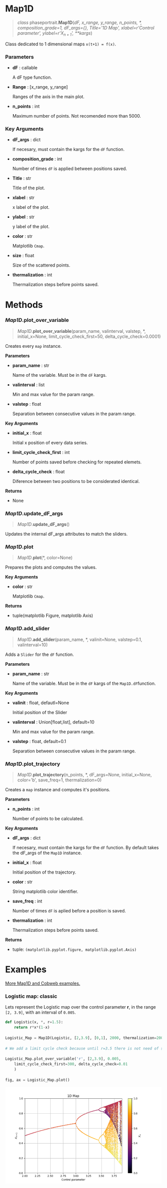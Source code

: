 # Map1D
> *class* phaseportrait.**Map1D**(*dF, x_range, y_range, n_points, \*, composition_grade=1, dF_args={}, Title='1D Map', xlabel=r'Control parameter', ylabel=r'$X_{n+1}$', \*\*kargs*)

Class dedicated to 1 dimensional maps `x(t+1) = f(x)`.


### **Parameters**

* **dF** : callable

    A dF type function.

* **Range** : [x_range, y_range]

    Ranges of the axis in the main plot.

* **n_points** : int

    Maximum number of points. Not recomended more than 5000.

### Key Arguments

* **dF_args** : dict
    
    If necesary, must contain the kargs for the `dF` function.

* **composition_grade** : int
    
    Number of times `dF` is applied between positions saved.

* **Title** : str
    
    Title of the plot.

* **xlabel** : str

    x label of the plot.

* **ylabel** : str
    
    y label of the plot.

* **color** : str
    
    Matplotlib `Cmap`.

* **size** : float

    Size of the scattered points.

* **thermalization** : int

    Thermalization steps before points saved.

# Methods

### *Map1D*.plot_over_variable
> *Map1D*.**plot_over_variable**(param_name, valinterval, valstep, \*, initial_x=None, limit_cycle_check_first=50, delta_cycle_check=0.0001)

Creates every `map` instance.

**Parameters**

* **param_name** : str

    Name of the variable. Must be in the `dF` kargs.

* **valinterval** : list

    Min and max value for the param range.

* **valstep** : float

    Separation between consecutive values in the param range.

**Key Arguments**


* **initial_x** : float

    Initial x position of every data series.

* **limit_cycle_check_first** : int

    Number of points saved before checking for repeated elemets.

* **delta_cycle_check** : float

    Diference between two positions to be considerated identical.

**Returns**

* None


### *Map1D*.update_dF_args
> *Map1D*.**update_dF_args**()

Updates the internal dF_args attributes to match the sliders.

### *Map1D*.plot
> *Map1D*.**plot**(\*, color=None)

Prepares the plots and computes the values.

**Key Arguments**

* **color** : str

    Matplotlib `Cmap`.

**Returns**

* tuple(matplotlib Figure, matplotlib Axis)


### *Map1D*.add_slider
> *Map1D*.**add_slider**(param_name, \*, valinit=None, valstep=0.1, valinterval=10)

Adds a `Slider` for the `dF` function.
    

**Parameters**

* **param_name** : str

    Name of the variable. Must be in the `dF` kargs of the `Map1D.dF`function.
        
**Key Arguments**


* **valinit** : float, defautl=None

    Initial position of the Slider

* **valinterval** : Union[float,list], default=10

    Min and max value for the param range.

* **valstep** : float, default=0.1

    Separation between consecutive values in the param range.


### *Map1D*.plot_trajectory
> *Map1D*.**plot_trajectory**(n_points, \*, dF_args=None, initial_x=None, color='b', save_freq=1, thermalization=0)

Creates a `map` instance and computes it's positions.
    

**Parameters**

* **n_points** : int

    Number of points to be calculated.
            

**Key Arguments**

* **dF_args** : dict

    If necesary, must contain the kargs for the `dF` function. By default takes the dF_args of the `Map1D` instance.

* **initial_x** : float

    Initial position of the trajectory.

* **color** : str

    String  matplotlib color identifier.

* **save_freq** : int

    Number of times `dF` is aplied before a position is saved.

* **thermalization** : int

    Thermalization steps before points saved.

**Returns**

* tuple: `(matplotlib.pyplot.figure, matplotlib.pyplot.Axis)`

# Examples

[More Map1D and Cobweb examples.](mapsandcobweb_examples.md)

### Logistic map: classic

Lets represent the Logistic map over the control parameter **r**, in the range `[2, 3.9]`, with an interval of `0.005`.

```py
def Logistic(x, *, r=1.5):
    return r*x*(1-x)

Logistic_Map = Map1D(Logistic, [2,3.9], [0,1], 2000, thermalization=200, size=0.1)

# We add a limit cycle check because until r=3.5 there is not need of storing 2000 equal points for every r.

Logistic_Map.plot_over_variable('r', [2,3.9], 0.005, 
    limit_cycle_check_first=300, delta_cycle_check=0.01
    )

fig, ax = Logistic_Map.plot()
```
![image](imgs/map_example.png)


